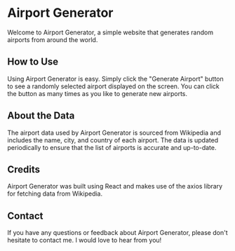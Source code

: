 # Airport Generator

Welcome to Airport Generator, a simple website that generates random airports from around the world.

## How to Use

Using Airport Generator is easy. Simply click the "Generate Airport" button to see a randomly selected airport displayed on the screen. You can click the button as many times as you like to generate new airports.

## About the Data

The airport data used by Airport Generator is sourced from Wikipedia and includes the name, city, and country of each airport. The data is updated periodically to ensure that the list of airports is accurate and up-to-date.

## Credits

Airport Generator was built using React and makes use of the axios library for fetching data from Wikipedia.

## Contact

If you have any questions or feedback about Airport Generator, please don't hesitate to contact me. I would love to hear from you!
